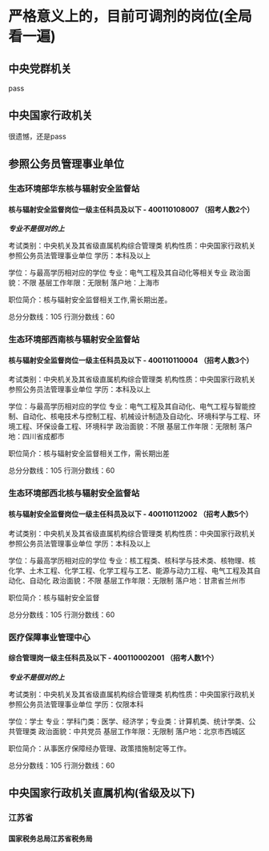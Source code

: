 # 严格意义上的，目前可调剂的岗位(全局看一遍)

## 中央党群机关

pass

## 中央国家行政机关

很遗憾，还是pass

## 参照公务员管理事业单位

### 生态环境部华东核与辐射安全监督站

#### 核与辐射安全监督岗位一级主任科员及以下 - 400110108007 （招考人数2个）


***专业不是很对的上***

考试类别：中央机关及其省级直属机构综合管理类       机构性质：中央国家行政机关参照公务员法管理事业单位       学历：本科及以上

学位：与最高学历相对应的学位       专业：电气工程及其自动化等相关专业        政治面貌：不限        基层工作年限：无限制        落户地：上海市

职位简介：核与辐射安全监督相关工作,需长期出差。

总分分数线：105       行测分数线：60 


### 生态环境部西南核与辐射安全监督站

#### 核与辐射安全监督岗位一级主任科员及以下	- 400110110004 （招考人数3个）

考试类别：中央机关及其省级直属机构综合管理类       机构性质：中央国家行政机关参照公务员法管理事业单位       学历：本科及以上

学位：与最高学历相对应的学位       专业：电气工程及其自动化、电气工程与智能控制、自动化、核电技术与控制工程、机械设计制造及自动化、环境科学与工程、环境工程、环保设备工程、环境科学        政治面貌：不限        基层工作年限：无限制        落户地：四川省成都市

职位简介：核与辐射安全监督相关工作，需长期出差

总分分数线：105       行测分数线：60 

### 生态环境部西北核与辐射安全监督站

#### 核与辐射安全监督岗位一级主任科员及以下	- 400110112002 （招考人数5个）

考试类别：中央机关及其省级直属机构综合管理类       机构性质：中央国家行政机关参照公务员法管理事业单位       学历：本科及以上

学位：与最高学历相对应的学位       专业：核工程类、核科学与技术类、核物理、核化学、土木工程、化学工程、化学工程与工艺、能源与动力工程、电气工程及其自动化、自动化        政治面貌：不限        基层工作年限：无限制        落户地：甘肃省兰州市

职位简介：核与辐射安全监督

总分分数线：105       行测分数线：60 


### 医疗保障事业管理中心

#### 综合管理岗一级主任科员及以下 - 400110002001 （招考人数1个）

***专业不是很对的上***

考试类别：中央机关及其省级直属机构综合管理类       机构性质：中央国家行政机关参照公务员法管理事业单位       学历：仅限本科

学位：学士       专业：学科门类：医学、经济学；专业类：计算机类、统计学类、公共管理类        政治面貌：中共党员        基层工作年限：无限制        落户地：北京市西城区

职位简介：从事医疗保障经办管理、政策措施制定等工作。

总分分数线：105       行测分数线：60

## 中央国家行政机关直属机构(省级及以下)

### 江苏省

#### 国家税务总局江苏省税务局


